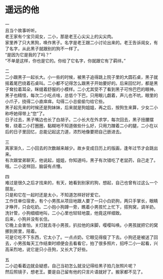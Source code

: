 # 遥远的他 #

一  
且当个故事听听。  
老王家有个宝贝闺女，二小，那是老王心尖尖上的尖尖肉。  
家里养了只大黑狗，唤作黑子。名字是老王跟二小讨论出来的。老王告诉闺女，有了名字，从此黑子就跟别的狗不一样了。  
“是因为它是我的了吗？”  
“不单是这样，你也是它的。你给了它名字，你就跟它有了羁绊。”  

二  
二小跟黑子一起长大。小一些的时候，被黑子追得跳上院子里的大圆石桌，黑子就摇着尾巴绕着石桌叫。二小都不记得怎么跟黑子开始要好的。后来回忆时，都是黑子耷拉着耳朵，眯缝着舒服的小模样。二小尤其受不了看到黑子可怜巴巴的眼神。黑子也精怪，每次二小吃点啥，总低个下巴，只用眼儿觑着，声儿也不吭，眼里的小爪子，挠得二小直痒痒。勾得二小总偷偷匀给它些。  
黑子起先来的时候还是狗妹妹，后来就是狗姐姐，再之后，按狗生来算，少女二小称呼她得带上“您”了。  
日子过去，黑子嘴边也长了白胡子。二小长大在外求学，每次回去，黑子扭腰摆臀，绕着二小打圈圈，黏糊地不知道做些什么好，只用力蹭着二小的腿，二小在以后的日子里回忆，总能记起这力道，浓烈地像要把自己嵌进去。  

三  
离家渐久，二小回去的次数越来越少。故乡变成日历上的版画，逢年过节才会跳出来。  
有次跟堂弟聊天，他说起，姐姐，你知道吗，黑子有次错吃了老鼠药，自己走了。  
哦。二小这样回，脑袋有点懵。  

四  
难过是很久之后才找来的，有天，她看到别家的狗，想起，自己也曾有过这么一个朋友。  
只是和它在一起时还是太小，不知道怎样好好爱它。  
工作住单位宿舍，有个小男孩从项目地跟人要了一只小白奶狗，两只手掌长，眼睛才睁开，只会吃奶。二小抱小狗蹲一旁，瞧着小男孩忙上忙下，搭狗窝，调羊奶，洗针管，小狗细细地叫，二小心里也轻轻地震，他竟这样细致。  
后来，小狗并没有长住。  
它晚上会害怕，关灯就去寻小男孩，扒拉他的床脚，嘤嘤叫唤。小男孩就把它的窝挪到房里，陪着。  
可是它吃不下东西，它太小了。一点点奶，它眼见得瘦了下去。小狗还是被送了回去，小男孩每天工作结束时顺便会去看看它，拍了很多照片，招呼二小一起看，兴高采烈地，说它是只小丑狗，又长大了好些。  

五  
二小边看着边就会疑惑，自己当初怎么就没记得给黑子拍几张照片呢？  
然后照镜子，想老王。要是自己留有他的只言片语就好了。搬家都不见了。  

































